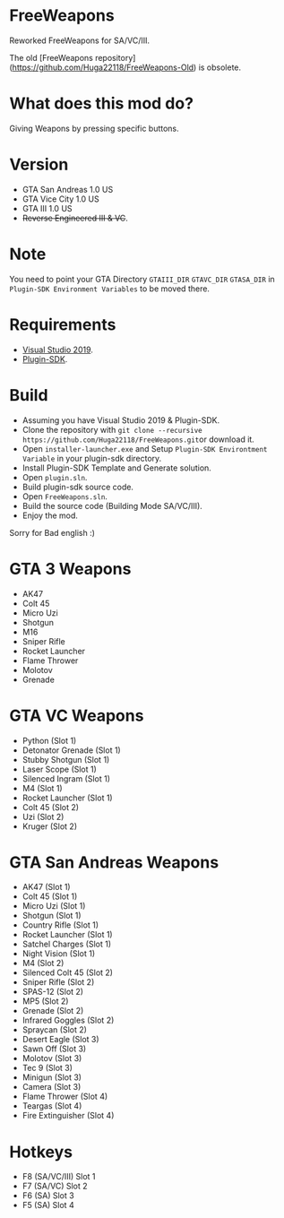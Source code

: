 # FreeWeapons
Reworked FreeWeapons for SA/VC/III.

The old [FreeWeapons repository] (https://github.com/Huga22118/FreeWeapons-Old) is obsolete.

# What does this mod do?
Giving Weapons by pressing specific buttons.

# Version
- GTA San Andreas 1.0 US
- GTA Vice City 1.0 US
- GTA III 1.0 US
- ~~Reverse Engineered III & VC~~.

# Note
You need to point your GTA Directory `GTAIII_DIR` `GTAVC_DIR` `GTASA_DIR` in `Plugin-SDK Environment Variables` to be moved there.

# Requirements
- [Visual Studio 2019](https://download.visualstudio.microsoft.com/download/pr/b763973d-da6e-4025-834d-d8bc48e7d37f/9b7780b6641ceb4e62c0578d59eb3dbebeda8f5a3474ed253316b0b004d2466e/vs_Community.exe).
- [Plugin-SDK](https://github.com/DK22Pac/plugin-sdk).

# Build
- Assuming you have Visual Studio 2019 & Plugin-SDK.
- Clone the repository with `git clone --recursive https://github.com/Huga22118/FreeWeapons.git`or download it.
- Open `installer-launcher.exe` and Setup `Plugin-SDK Environtment Variable` in your plugin-sdk directory.
- Install Plugin-SDK Template and Generate solution.
- Open `plugin.sln`.
- Build plugin-sdk source code.
- Open `FreeWeapons.sln`.
- Build the source code (Building Mode SA/VC/III).
- Enjoy the mod.

Sorry for Bad english :) 

# GTA 3 Weapons
- AK47
- Colt 45
- Micro Uzi
- Shotgun
- M16
- Sniper Rifle
- Rocket Launcher
- Flame Thrower
- Molotov
- Grenade

# GTA VC Weapons
- Python (Slot 1)
- Detonator Grenade (Slot 1)
- Stubby Shotgun (Slot 1)
- Laser Scope (Slot 1)
- Silenced Ingram (Slot 1)
- M4 (Slot 1)
- Rocket Launcher (Slot 1)
- Colt 45 (Slot 2)
- Uzi (Slot 2)
- Kruger (Slot 2)

# GTA San Andreas Weapons
- AK47 (Slot 1)
- Colt 45 (Slot 1)
- Micro Uzi (Slot 1)
- Shotgun (Slot 1)
- Country Rifle (Slot 1)
- Rocket Launcher (Slot 1)
- Satchel Charges (Slot 1)
- Night Vision (Slot 1)
- M4 (Slot 2)
- Silenced Colt 45 (Slot 2)
- Sniper Rifle (Slot 2)
- SPAS-12 (Slot 2)
- MP5 (Slot 2)
- Grenade (Slot 2)
- Infrared Goggles (Slot 2)
- Spraycan (Slot 2)
- Desert Eagle (Slot 3)
- Sawn Off (Slot 3)
- Molotov (Slot 3)
- Tec 9 (Slot 3)
- Minigun (Slot 3)
- Camera (Slot 3)
- Flame Thrower (Slot 4)
- Teargas (Slot 4)
- Fire Extinguisher (Slot 4)

# Hotkeys
- F8 (SA/VC/III) Slot 1
- F7 (SA/VC) Slot 2
- F6 (SA) Slot 3
- F5 (SA) Slot 4
